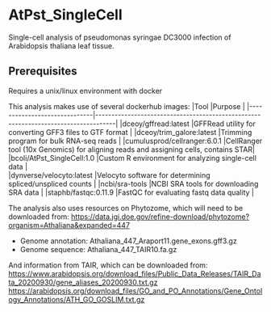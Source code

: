 # AtPst_SingleCell
Single-cell analysis of pseudomonas syringae DC3000 infection of Arabidopsis thaliana leaf tissue.

## Prerequisites
Requires a unix/linux environment with docker

This analysis makes use of several dockerhub images:
|Tool                          |Purpose                                                                             | 
|------------------------------|------------------------------------------------------------------------------------|
|dceoy/gffread:latest          |GFFRead utility for converting GFF3 files to GTF format                             |
|dceoy/trim_galore:latest      |Trimming program for bulk RNA-seq reads                                             |
|cumulusprod/cellranger:6.0.1  |CellRanger tool (10x Genomics) for aligning reads and assigning cells, contains STAR|
|bcoli/AtPst_SingleCell:1.0    |Custom R environment for analyzing single-cell data                                 |                    
|dynverse/velocyto:latest      |Velocyto software for determining spliced/unspliced counts                          |
|ncbi/sra-tools                |NCBI SRA tools for downloading SRA data                                             |
|staphb/fastqc:0.11.9          |FastQC for evaluating fastq data quality                                            |

The analysis also uses resources on Phytozome, which will need to be downloaded from:
https://data.jgi.doe.gov/refine-download/phytozome?organism=Athaliana&expanded=447
 * Genome annotation: Athaliana_447_Araport11.gene_exons.gff3.gz
 * Genome sequence: Athaliana_447_TAIR10.fa.gz
 
And information from TAIR, which can be downloaded from:
https://www.arabidopsis.org/download_files/Public_Data_Releases/TAIR_Data_20200930/gene_aliases_20200930.txt.gz
https://arabidopsis.org/download_files/GO_and_PO_Annotations/Gene_Ontology_Annotations/ATH_GO_GOSLIM.txt.gz
